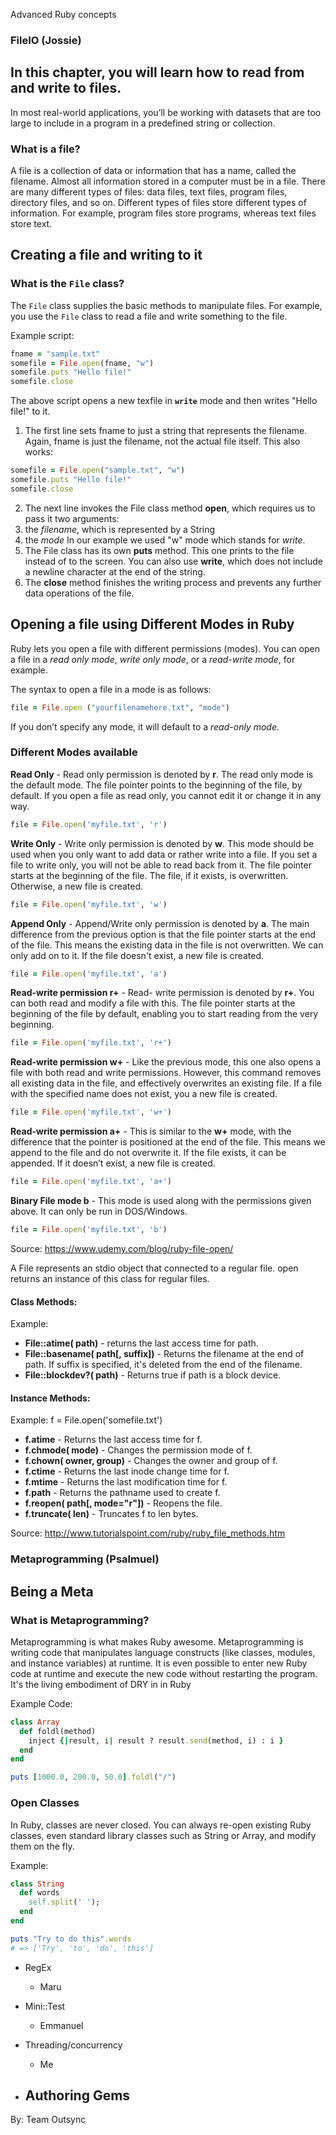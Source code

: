 Advanced Ruby concepts

### FileIO (Jossie)
    
## In this chapter, you will learn how to read from and write to files.
In most real-world applications, you’ll be working with datasets that are too large to include in a program in a predefined string or collection.

### What is a file?
A file is a collection of data or information that has a name, called the filename. Almost all information stored in a computer must be in a file.
There are many different types of files: data files, text files, program files, directory files, and so on. Different types of files store different types of information. For example, program files store programs, whereas text files store text.

## Creating a file and writing to it
### What is the `File` class?
The `File` class supplies the basic methods to manipulate files. For example, you use the `File` class to read a file and write something to the file.

Example script:
```ruby
fname = "sample.txt"
somefile = File.open(fname, "w")
somefile.puts "Hello file!"
somefile.close
```
The above script opens a new texfile in **`write`** mode and then writes "Hello file!" to it.


1. The first line sets fname to just a string that represents the filename. Again, fname is just the filename, not the actual file itself. This also works:
  ```ruby
  somefile = File.open("sample.txt", "w")
  somefile.puts "Hello file!"
  somefile.close
  ```
2. The next line invokes the File class method **open**, which requires us to pass it two arguments:
  1. the *filename*, which is represented by a String
  2. the *mode*
  In our example we used "w" mode which stands for *write*.
3. The File class has its own **puts** method. This one prints to the file instead of to the screen.
   You can also use **write**, which does not include a newline character at the end of the string.
4. The **close** method finishes the writing process and prevents any further data operations of the file.

## Opening a file using Different Modes in Ruby
Ruby lets you open a file with different permissions (modes). You can open a file in a *read only mode*, *write only mode*, or a *read-write mode*, for example.

The syntax to open a file in a mode is as follows:
```ruby
file = File.open ("yourfilenamehere.txt", "mode")
```
If you don’t specify any mode, it will default to a *read-only mode*.

### Different Modes available
**Read Only** - Read only permission is denoted by **r**. The read only mode is the default mode. The file pointer points to the beginning of the file, by default. If you open a file as read only, you cannot edit it or change it in any way.
```ruby
file = File.open('myfile.txt', 'r')
```

**Write Only** - Write only permission is denoted by **w**. This mode should be used when you only want to add data or rather write into a file. If you set a file to write only, you will not be able to read back from it. The file pointer starts at the beginning of the file. The file, if it exists, is overwritten. Otherwise, a new file is created.
```ruby
file = File.open('myfile.txt', 'w')
```

**Append Only** - Append/Write only permission  is denoted by **a**. The main difference from the previous option is that the file pointer starts at the end of the file. This means the existing data in the file is not overwritten. We can only add on to it. If the file doesn't exist, a new file is created.
```ruby
file = File.open('myfile.txt', 'a')
```

**Read-write permission r+** - Read- write permission is denoted by **r+**. You can both read and modify a file with this. The file pointer starts at the beginning of the file by default, enabling you to start reading from the very beginning.
```ruby
file = File.open('myfile.txt', 'r+')
```

**Read-write permission w+** - Like the previous mode, this one also opens a file with both read and write permissions. However, this command removes all existing data in the file, and effectively overwrites an existing file. If a file with the specified name does not exist, you a new file is created.
```ruby
file = File.open('myfile.txt', 'w+')
```

**Read-write permission a+** - This is similar to the **w+** mode, with the difference that the pointer is positioned at the end of the file. This means we append to the file and do not overwrite it. If the file exists, it can be appended. If it doesn’t exist, a new file is created.
```ruby
file = File.open('myfile.txt', 'a+')
```

**Binary File mode b** - This mode is used along with the permissions given above. It can only be run in DOS/Windows.
```ruby
file = File.open('myfile.txt', 'b')
```

Source: https://www.udemy.com/blog/ruby-file-open/

A File represents an stdio object that connected to a regular file. open returns an instance of this class for regular files.

#### Class Methods:
Example:
* **File::atime( path)** - returns the last access time for path.
* **File::basename( path[, suffix])** - Returns the filename at the end of path. If suffix is specified, it's deleted from the end of the filename.
* **File::blockdev?( path)** - Returns true if path is a block device.


#### Instance Methods:
Example: f = File.open('somefile.txt')
* **f.atime** - Returns the last access time for f.
* **f.chmode( mode)** - Changes the permission mode of f.
* **f.chown( owner, group)** - Changes the owner and group of f.
* **f.ctime** - Returns the last inode change time for f.
* **f.mtime** - Returns the last modification time for f.
* **f.path** - Returns the pathname used to create f.
* **f.reopen( path[, mode="r"])** - Reopens the file.
* **f.truncate( len)** - Truncates f to len bytes.

Source: http://www.tutorialspoint.com/ruby/ruby_file_methods.htm



### Metaprogramming (Psalmuel)
## Being a Meta

### What is Metaprogramming?
Metaprogramming is what makes Ruby awesome. Metaprogramming is writing code that manipulates language constructs (like classes, modules, and instance variables) at runtime. It is even possible to enter new Ruby code at runtime and execute the new code without restarting the program. It's the living embodiment of DRY in in Ruby


Example Code:

```ruby
class Array
  def foldl(method)
    inject {|result, i| result ? result.send(method, i) : i }
  end
end

puts [1000.0, 200.0, 50.0].foldl("/")
```

### Open Classes
In Ruby, classes are never closed. You can always re-open existing Ruby classes, even standard library classes such as String or Array, and modify them on the fly.

Example:

```ruby
class String
  def words
    self.split(' ');
  end
end

puts "Try to do this".words 
# => ['Try', 'to', 'do', 'this']
```


 - RegEx
 	- Maru

 - Mini::Test
 	- Emmanuel

 - Threading/concurrency
 	- Me

 - Authoring Gems
    - 

 
By: Team Outsync
